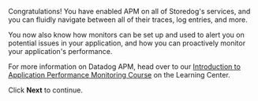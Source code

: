 Congratulations! You have enabled APM on all of Storedog's services, and you can fluidly navigate between all of their traces, log entries, and more.

You now also know how monitors can be set up and used to alert you on potential issues in your application, and how you can proactively monitor your application's performance.

For more information on Datadog APM, head over to our [Introduction to Application Performance Monitoring Course](https://learn.datadoghq.com/course/view.php?id=33) on the Learning Center.

Click **Next** to continue.

